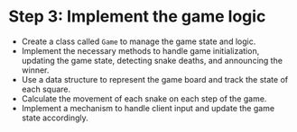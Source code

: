 # Step 3: Implement the game logic

- Create a class called `Game` to manage the game state and logic.
- Implement the necessary methods to handle game initialization, updating the game state, detecting snake deaths, and announcing the winner.
- Use a data structure to represent the game board and track the state of each square.
- Calculate the movement of each snake on each step of the game.
- Implement a mechanism to handle client input and update the game state accordingly.